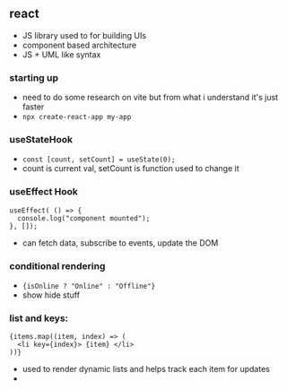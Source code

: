 ## react

- JS library used to for building UIs
- component based architecture
- JS + UML like syntax

### starting up
- need to do some research on vite but from what i understand it's just faster
- `npx create-react-app my-app`

### useStateHook
- `const [count, setCount] = useState(0);`
- count is current val, setCount is function used to change it

### useEffect Hook
```
useEffect( () => {
  console.log("component mounted");
}, []);
```
- can fetch data, subscribe to events, update the DOM

### conditional rendering
- `{isOnline ? "Online" : "Offline"}`
- show hide stuff

### list and keys:
```
{items.map((item, index) => (
  <li key={index}> {item} </li>
))}
```
- used to render dynamic lists and helps track each item for updates
- 

